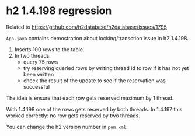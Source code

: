# h2 1.4.198 regression

Related to https://github.com/h2database/h2database/issues/1795

`App.java` contains demostration about locking/transction issue in h2 1.4.198.

1. Inserts 100 rows to the table.
2. In two threads:
   - query 75 rows
   - try reserving queried rows by writing thread id to row if it has not yet been written
   - check the result of the update to see if the reservation was successful 
   
The idea is ensure that each row gets reserved maximum by 1 thread.

With 1.4.198 one of the rows gets reserved by both threads. 
In 1.4.197 this worked correctly: no row gets reserved by two threads. 

You can change the h2 version number in `pom.xml`.
